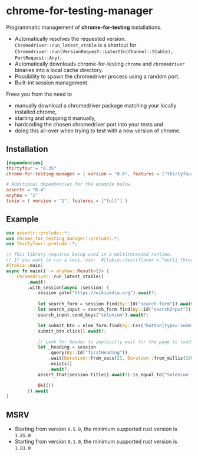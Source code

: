 # chrome-for-testing-manager

Programmatic management of **chrome-for-testing** installations.

- Automatically resolves the requested version. `Chromedriver::run_latest_stable` is a shortcut for
  `Chromedriver::run(VersionRequest::LatestIn(Channel::Stable), PortRequest::Any)`.
- Automatically downloads chrome-for-testing `chrome` and `chromedriver` binaries into a local cache directory.
- Possibility to spawn the chromedriver process using a random port.
- Built-int session management.

Frees you from the need to

- manually download a chromedriver package matching your locally installed chrome,
- starting and stopping it manually,
- hardcoding the chosen chromedriver port into your tests and
- doing this all-over when trying to test with a new version of chrome.

## Installation

```toml
[dependencies]
thirtyfour = "0.35"
chrome-for-testing-manager = { version = "0.6", features = ["thirtyfour"] }

# Additional dependencies for the example below.
assertr = "0.4"
anyhow = "1"
tokio = { version = "1", features = ["full"] }
```

## Example

```rust
use assertr::prelude::*;
use chrome_for_testing_manager::prelude::*;
use thirtyfour::prelude::*;

// This library requires being used in a multithreaded runtime.
// If you want to run a test, use: `#[tokio::test(flavor = "multi_thread")]`.
#[tokio::main]
async fn main() -> anyhow::Result<()> {
    Chromedriver::run_latest_stable()
        .await?
        .with_session(async |session| {
            session.goto("https://wikipedia.org").await?;
          
            let search_form = session.find(By::Id("search-form")).await?;
            let search_input = search_form.find(By::Id("searchInput")).await?;
            search_input.send_keys("selenium").await?;

            let submit_btn = elem_form.find(By::Css("button[type='submit']")).await?;
            submit_btn.click().await?;

            // Look for header to implicitly wait for the page to load.
            let _heading = session
                .query(By::Id("firstHeading"))
                .wait(Duration::from_secs(2), Duration::from_millis(100))
                .exists()
                .await?;
            assert_that(session.title().await?).is_equal_to("Selenium - Wikipedia");

            Ok(())
        }).await
}
```

## MSRV

- Starting from version `0.5.0`, the minimum supported rust version is `1.85.0`
- Starting from version `0.1.0`, the minimum supported rust version is `1.81.0`
